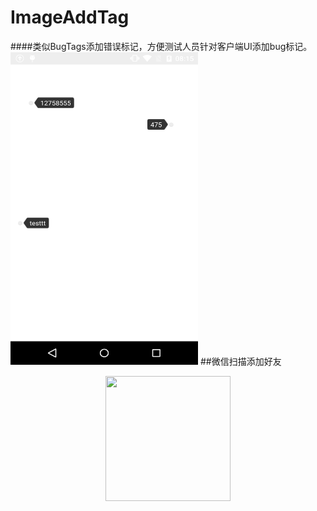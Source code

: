 # ImageAddTag
####类似BugTags添加错误标记，方便测试人员针对客户端UI添加bug标记。
<img src="https://github.com/jokenwang/ImageAddTag/blob/master/image.png" width = "300" height = "500" />
##微信扫描添加好友
<center><img src="https://github.com/jokenwang/jokenwang.github.com/blob/master/mycode.jpg" width="200" height="200"/></center>